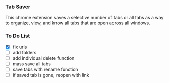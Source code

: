 ### Tab Saver
This chrome extension saves a selective number of tabs or all tabs as a way to organize, view, and know all tabs that are open across all windows.

### To Do List
- [x] fix urls
- [ ] add folders
- [ ] add individual delete function
- [ ] mass save all tabs
- [ ] save tabs with rename function
- [ ] if saved tab is gone, reopen with link